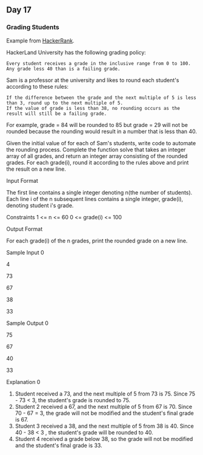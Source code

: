 
## Day 17 ##

### Grading Students ###

Example from [HackerRank](https://www.hackerrank.com/challenges/grading/problem).

HackerLand University has the following grading policy:

    Every student receives a grade in the inclusive range from 0 to 100.
    Any grade less 40 than is a failing grade.

Sam is a professor at the university and likes to round each student's according to these rules:

    If the difference between the grade and the next multiple of 5 is less than 3, round up to the next multiple of 5.
    If the value of grade is less than 38, no rounding occurs as the result will still be a failing grade.

For example, grade = 84 will be rounded to 85 but grade = 29 will not be rounded because the rounding would result in a number that is less than 40.

Given the initial value of for each of Sam's students, write code to automate the rounding process. Complete the function solve that takes an integer array of all grades, and return an integer array consisting of the rounded grades. For each grade(i), round it according to the rules above and print the result on a new line.

Input Format

The first line contains a single integer denoting n(the number of students).
Each line i of the n subsequent lines contains a single integer, grade(i), denoting student i's grade.

Constraints
1 <= n <= 60
0 <= grade(i) <= 100

Output Format

For each grade(i) of the n grades, print the rounded grade on a new line.

Sample Input 0

4

73

67

38

33

Sample Output 0

75

67

40

33

Explanation 0

1. Student received a 73, and the next multiple of 5 from 73 is 75. Since 75 - 73 < 3, the student's grade is rounded to 75.
2. Student 2 received a 67, and the next multiple of 5 from 67 is 70. Since 70 - 67 = 3, the grade will not be modified and the student's final grade is 67.
3. Student 3 received a 38, and the next multiple of 5 from 38 is 40. Since 40 - 38 < 3 , the student's grade will be rounded to 40.
4. Student 4 received a grade below 38, so the grade will not be modified and the student's final grade is 33.
